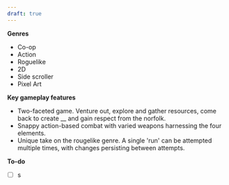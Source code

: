 ```yaml
---
draft: true
---
```

**Genres**
- Co-op
- Action
- Roguelike
- 2D
- Side scroller
- Pixel Art

**Key gameplay features**
- Two-faceted game. Venture out, explore and gather resources, come back to create __ and gain respect from the norfolk.
- Snappy action-based combat with varied weapons harnessing the four elements.
- Unique take on the rougelike genre. A single 'run' can be attempted multiple times, with changes persisting between attempts.

**To-do**
- [ ] s



